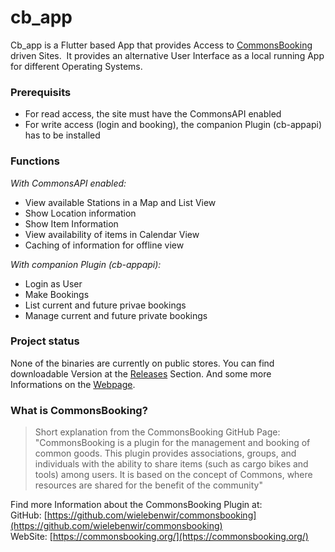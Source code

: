 # cb_app

Cb_app is a Flutter based App that provides Access to [CommonsBooking](#commonsbooking) driven Sites.  It provides an alternative User Interface as a local running App for different Operating Systems.

### Prerequisits

- For read access, the site must have the CommonsAPI enabled
- For write access (login and booking), the companion Plugin (cb-appapi) has to be installed

### Functions

_With CommonsAPI enabled:_

- View available Stations in a Map and List View
- Show Location information
- Show Item Information
- View availability of items in Calendar View
- Caching of information for offline view

_With companion Plugin (cb-appapi):_

- Login as User
- Make Bookings
- List current and future privae bookings
- Manage current and future private bookings

### Project status

None of the binaries are currently on public stores. You can find downloadable Version at the [Releases](https://github.com/printpagestopdf/cb_app/releases/tag/latest) Section. And some more Informations on the [Webpage](https://printpagestopdf.github.io/cb_app/).

### What is CommonsBooking?

> Short explanation from the CommonsBooking GitHub Page:  
> "CommonsBooking is a plugin for the management and booking of common goods. This plugin provides associations, groups, and individuals with the ability to share items (such as cargo bikes and tools) among users. It is based on the concept of Commons, where resources are shared for the benefit of the community"

Find more Information about the CommonsBooking Plugin at:  
GitHub: [https://github.com/wielebenwir/commonsbooking](https://github.com/wielebenwir/commonsbooking)  
WebSite: [https://commonsbooking.org/](https://commonsbooking.org/)
